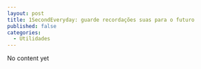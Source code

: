 ```yaml
---
layout: post
title: 1SecondEveryday: guarde recordações suas para o futuro
published: false
categories:
  - Utilidades
---
```

No content yet
